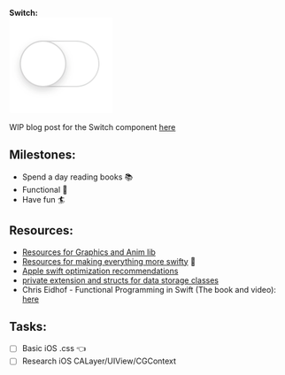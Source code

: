 **Switch:**  
<img width="186" alt="img" src="https://raw.githubusercontent.com/stylekit/img/master/switch8crop20fps.gif">  

WIP blog post for the Switch component [here](http://stylekit.org/blog/2017/01/24/Switch/)   

## Milestones:
- Spend a day reading books 📚
- Functional 🤖 
- Have fun 🏄   

## Resources:
- [Resources for Graphics and Anim lib](https://www.raywenderlich.com/90488/calayer-in-ios-with-swift-10-examples) 
- [Resources for making everything more swifty](https://www.raywenderlich.com/category/swift)  🔑
- [Apple swift optimization recommendations](https://github.com/apple/swift/blob/master/docs/OptimizationTips.rst#the-cost-of-large-swift-values) 
- [private extension and structs for data storage classes](https://www.natashatherobot.com/using-swift-extensions/) 
- Chris Eidhof - Functional Programming in Swift (The book and video):  [here](https://realm.io/news/functional-programming-swift-chris-eidhof/)  

## Tasks:
- [ ] Basic iOS .css 👈
- [ ] Research iOS CALayer/UIView/CGContext